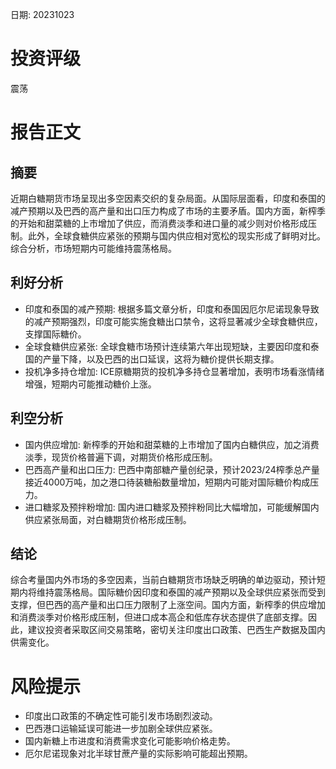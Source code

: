 
日期: 20231023

# 投资评级

震荡

# 报告正文

## 摘要

近期白糖期货市场呈现出多空因素交织的复杂局面。从国际层面看，印度和泰国的减产预期以及巴西的高产量和出口压力构成了市场的主要矛盾。国内方面，新榨季的开始和甜菜糖的上市增加了供应，而消费淡季和进口量的减少则对价格形成压制。此外，全球食糖供应紧张的预期与国内供应相对宽松的现实形成了鲜明对比。综合分析，市场短期内可能维持震荡格局。

## 利好分析

* 印度和泰国的减产预期: 根据多篇文章分析，印度和泰国因厄尔尼诺现象导致的减产预期强烈，印度可能实施食糖出口禁令，这将显著减少全球食糖供应，支撑国际糖价。
* 全球食糖供应紧张: 全球食糖市场预计连续第六年出现短缺，主要因印度和泰国的产量下降，以及巴西的出口延误，这将为糖价提供长期支撑。
* 投机净多持仓增加: ICE原糖期货的投机净多持仓显著增加，表明市场看涨情绪增强，短期内可能推动糖价上涨。

## 利空分析

* 国内供应增加: 新榨季的开始和甜菜糖的上市增加了国内白糖供应，加之消费淡季，现货价格普遍下调，对期货价格形成压制。
* 巴西高产量和出口压力: 巴西中南部糖产量创纪录，预计2023/24榨季总产量接近4000万吨，加之港口待装糖船数量增加，短期内可能对国际糖价构成压力。
* 进口糖浆及预拌粉增加: 国内进口糖浆及预拌粉同比大幅增加，可能缓解国内供应紧张局面，对白糖期货价格形成压制。

## 结论

综合考量国内外市场的多空因素，当前白糖期货市场缺乏明确的单边驱动，预计短期内将维持震荡格局。国际糖价因印度和泰国的减产预期以及全球供应紧张而受到支撑，但巴西的高产量和出口压力限制了上涨空间。国内方面，新榨季的供应增加和消费淡季对价格形成压制，但进口成本高企和低库存状态提供了底部支撑。因此，建议投资者采取区间交易策略，密切关注印度出口政策、巴西生产数据及国内供需变化。

# 风险提示

* 印度出口政策的不确定性可能引发市场剧烈波动。
* 巴西港口运输延误可能进一步加剧全球供应紧张。
* 国内新糖上市进度和消费需求变化可能影响价格走势。
* 厄尔尼诺现象对北半球甘蔗产量的实际影响可能超出预期。
